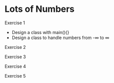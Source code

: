 # Lots of Numbers

Exercise 1
- Design a class with main(){}
- Design a class to handle numbers from -∞ to ∞

Exercise 2

Exercise 3

Exercise 4

Exercise 5
